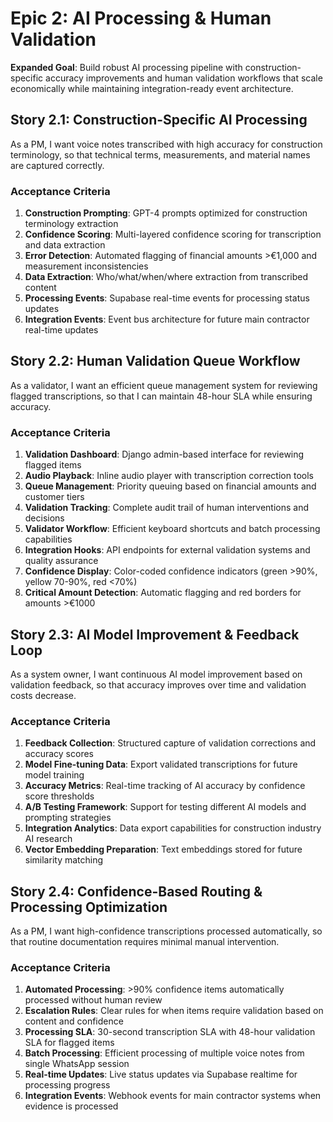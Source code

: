 # Epic 2: AI Processing & Human Validation

**Expanded Goal**: Build robust AI processing pipeline with construction-specific accuracy improvements and human validation workflows that scale economically while maintaining integration-ready event architecture.

## Story 2.1: Construction-Specific AI Processing
As a PM,
I want voice notes transcribed with high accuracy for construction terminology,
so that technical terms, measurements, and material names are captured correctly.

### Acceptance Criteria
1. **Construction Prompting**: GPT-4 prompts optimized for construction terminology extraction
2. **Confidence Scoring**: Multi-layered confidence scoring for transcription and data extraction
3. **Error Detection**: Automated flagging of financial amounts >€1,000 and measurement inconsistencies
4. **Data Extraction**: Who/what/when/where extraction from transcribed content
5. **Processing Events**: Supabase real-time events for processing status updates
6. **Integration Events**: Event bus architecture for future main contractor real-time updates

## Story 2.2: Human Validation Queue Workflow
As a validator,
I want an efficient queue management system for reviewing flagged transcriptions,
so that I can maintain 48-hour SLA while ensuring accuracy.

### Acceptance Criteria
1. **Validation Dashboard**: Django admin-based interface for reviewing flagged items
2. **Audio Playback**: Inline audio player with transcription correction tools
3. **Queue Management**: Priority queuing based on financial amounts and customer tiers
4. **Validation Tracking**: Complete audit trail of human interventions and decisions
5. **Validator Workflow**: Efficient keyboard shortcuts and batch processing capabilities
6. **Integration Hooks**: API endpoints for external validation systems and quality assurance
7. **Confidence Display**: Color-coded confidence indicators (green >90%, yellow 70-90%, red <70%)
8. **Critical Amount Detection**: Automatic flagging and red borders for amounts >€1000

## Story 2.3: AI Model Improvement & Feedback Loop
As a system owner,
I want continuous AI model improvement based on validation feedback,
so that accuracy improves over time and validation costs decrease.

### Acceptance Criteria
1. **Feedback Collection**: Structured capture of validation corrections and accuracy scores
2. **Model Fine-tuning Data**: Export validated transcriptions for future model training
3. **Accuracy Metrics**: Real-time tracking of AI accuracy by confidence score thresholds
4. **A/B Testing Framework**: Support for testing different AI models and prompting strategies
5. **Integration Analytics**: Data export capabilities for construction industry AI research
6. **Vector Embedding Preparation**: Text embeddings stored for future similarity matching

## Story 2.4: Confidence-Based Routing & Processing Optimization
As a PM,
I want high-confidence transcriptions processed automatically,
so that routine documentation requires minimal manual intervention.

### Acceptance Criteria
1. **Automated Processing**: >90% confidence items automatically processed without human review
2. **Escalation Rules**: Clear rules for when items require validation based on content and confidence
3. **Processing SLA**: 30-second transcription SLA with 48-hour validation SLA for flagged items
4. **Batch Processing**: Efficient processing of multiple voice notes from single WhatsApp session
5. **Real-time Updates**: Live status updates via Supabase realtime for processing progress
6. **Integration Events**: Webhook events for main contractor systems when evidence is processed
